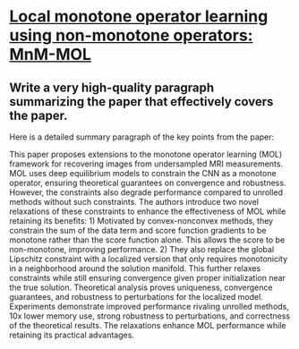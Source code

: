 # [Local monotone operator learning using non-monotone operators: MnM-MOL](https://arxiv.org/abs/2312.00386)

## Write a very high-quality paragraph summarizing the paper that effectively covers the paper.

 Here is a detailed summary paragraph of the key points from the paper:

This paper proposes extensions to the monotone operator learning (MOL) framework for recovering images from undersampled MRI measurements. MOL uses deep equilibrium models to constrain the CNN as a monotone operator, ensuring theoretical guarantees on convergence and robustness. However, the constraints also degrade performance compared to unrolled methods without such constraints. The authors introduce two novel relaxations of these constraints to enhance the effectiveness of MOL while retaining its benefits: 1) Motivated by convex-nonconvex methods, they constrain the sum of the data term and score function gradients to be monotone rather than the score function alone. This allows the score to be non-monotone, improving performance. 2) They also replace the global Lipschitz constraint with a localized version that only requires monotonicity in a neighborhood around the solution manifold. This further relaxes constraints while still ensuring convergence given proper initialization near the true solution. Theoretical analysis proves uniqueness, convergence guarantees, and robustness to perturbations for the localized model. Experiments demonstrate improved performance rivaling unrolled methods, 10x lower memory use, strong robustness to perturbations, and correctness of the theoretical results. The relaxations enhance MOL performance while retaining its practical advantages.

